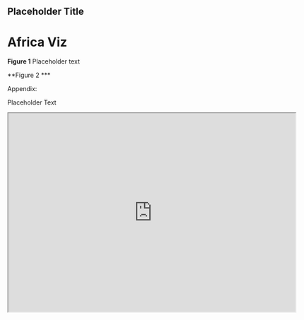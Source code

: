 ## Placeholder Title


# Africa Viz

**Figure 1**
Placeholder text



**Figure 2 ***

Appendix: 

Placeholder Text 
<iframe src="https://public.tableau.com/views/IRIS_16078811409990/Sheet1?:embed=yes&:language=en&:display_count=yes&:showVizHome=no" width = '650' height = '450' ></iframe>

